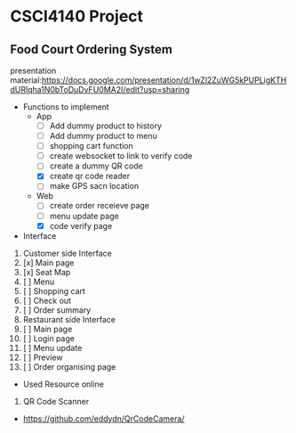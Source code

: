 # CSCI4140 Project
## Food Court Ordering System
presentation material:https://docs.google.com/presentation/d/1wZl2ZuWG5kPUPLigKTHdURlqha1N0bToDuDvFU0MA2I/edit?usp=sharing

- Functions to implement
  * App
    + [ ] Add dummy product to history
    + [ ] Add dummy product to menu
    + [ ] shopping cart function
    + [ ] create websocket to link to verify code
    + [ ] create a dummy QR code
    + [x] create qr code reader
    + [ ] make GPS sacn location
  * Web
    + [ ] create order receieve page
    + [ ] menu update page
    + [x] code verify page

- Interface
1. Customer side Interface
  1. [x] Main page
  1. [x] Seat Map
  1. [ ] Menu
  1. [ ] Shopping cart
  1. [ ] Check out
  1. [ ] Order summary
1. Restaurant side Interface
  1. [ ] Main page
  1. [ ] Login page
  1. [ ] Menu update
  1. [ ] Preview
  1. [ ] Order organising page


- Used Resource online
1. QR Code Scanner
  + https://github.com/eddydn/QrCodeCamera/
